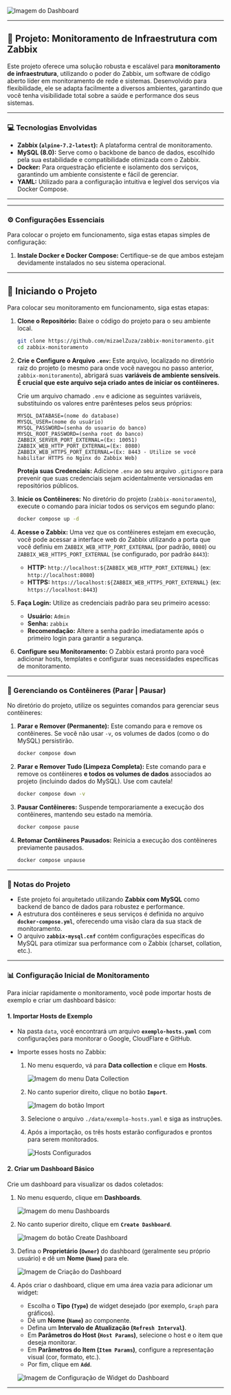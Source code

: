 ![Imagem do Dashboard](./img/dashboard.png)

---

## 🚀 Projeto: Monitoramento de Infraestrutura com Zabbix

Este projeto oferece uma solução robusta e escalável para **monitoramento de infraestrutura**, utilizando o poder do Zabbix, um software de código aberto líder em monitoramento de rede e sistemas. Desenvolvido para flexibilidade, ele se adapta facilmente a diversos ambientes, garantindo que você tenha visibilidade total sobre a saúde e performance dos seus sistemas.

---

### 💻 Tecnologias Envolvidas

* **Zabbix (`alpine-7.2-latest`):** A plataforma central de monitoramento. 
* **MySQL (8.0):** Serve como o backbone de banco de dados, escolhido pela sua estabilidade e compatibilidade otimizada com o Zabbix.
* **Docker:** Para orquestração eficiente e isolamento dos serviços, garantindo um ambiente consistente e fácil de gerenciar.
* **YAML:** Utilizado para a configuração intuitiva e legível dos serviços via Docker Compose.

---

---

### ⚙️ Configurações Essenciais

Para colocar o projeto em funcionamento, siga estas etapas simples de configuração:

1.  **Instale Docker e Docker Compose:** Certifique-se de que ambos estejam devidamente instalados no seu sistema operacional.

---

## 🚀 Iniciando o Projeto

Para colocar seu monitoramento em funcionamento, siga estas etapas:

1.  **Clone o Repositório:** Baixe o código do projeto para o seu ambiente local.
    ```bash
    git clone https://github.com/mizaelZuza/zabbix-monitoramento.git
    cd zabbix-monitoramento
    ```

2.  **Crie e Configure o Arquivo `.env`:** Este arquivo, localizado no diretório raiz do projeto (o mesmo para onde você navegou no passo anterior, `zabbix-monitoramento`), abrigará suas **variáveis de ambiente sensíveis**. **É crucial que este arquivo seja criado antes de iniciar os contêineres.**

    Crie um arquivo chamado `.env` e adicione as seguintes variáveis, substituindo os valores entre parênteses pelos seus próprios:
    ```
    MYSQL_DATABASE=(nome do database)
    MYSQL_USER=(nome do usuário)
    MYSQL_PASSWORD=(senha do usuario do banco)
    MYSQL_ROOT_PASSWORD=(senha root do banco)
    ZABBIX_SERVER_PORT_EXTERNAL=(Ex: 10051)
    ZABBIX_WEB_HTTP_PORT_EXTERNAL=(Ex: 8080)
    ZABBIX_WEB_HTTPS_PORT_EXTERNAL=(Ex: 8443 - Utilize se você habilitar HTTPS no Nginx do Zabbix Web)
    ```
    **Proteja suas Credenciais:** Adicione `.env` ao seu arquivo `.gitignore` para prevenir que suas credenciais sejam acidentalmente versionadas em repositórios públicos.

3.  **Inicie os Contêineres:** No diretório do projeto (`zabbix-monitoramento`), execute o comando para iniciar todos os serviços em segundo plano:
    ```bash
    docker compose up -d
    ```

4.  **Acesse o Zabbix:** Uma vez que os contêineres estejam em execução, você pode acessar a interface web do Zabbix utilizando a porta que você definiu em `ZABBIX_WEB_HTTP_PORT_EXTERNAL` (por padrão, `8080`) ou `ZABBIX_WEB_HTTPS_PORT_EXTERNAL` (se configurado, por padrão `8443`):
    * **HTTP:** `http://localhost:${ZABBIX_WEB_HTTP_PORT_EXTERNAL}` (ex: `http://localhost:8080`)
    * **HTTPS:** `https://localhost:${ZABBIX_WEB_HTTPS_PORT_EXTERNAL}` (ex: `https://localhost:8443`)

5.  **Faça Login:** Utilize as credenciais padrão para seu primeiro acesso:
    * **Usuário:** `Admin`
    * **Senha:** `zabbix`
    * **Recomendação:** Altere a senha padrão imediatamente após o primeiro login para garantir a segurança.

6.  **Configure seu Monitoramento:** O Zabbix estará pronto para você adicionar hosts, templates e configurar suas necessidades específicas de monitoramento.

---

### 🚀 Gerenciando os Contêineres (Parar | Pausar)

No diretório do projeto, utilize os seguintes comandos para gerenciar seus contêineres:

1.  **Parar e Remover (Permanente):** Este comando para e remove os contêineres. Se você não usar `-v`, os volumes de dados (como o do MySQL) persistirão.
    ```bash
    docker compose down
    ```
2.  **Parar e Remover Tudo (Limpeza Completa):** Este comando para e remove os contêineres **e todos os volumes de dados** associados ao projeto (incluindo dados do MySQL). Use com cautela!
    ```bash
    docker compose down -v
    ```
3.  **Pausar Contêineres:** Suspende temporariamente a execução dos contêineres, mantendo seu estado na memória.
    ```bash
    docker compose pause
    ```
4.  **Retomar Contêineres Pausados:** Reinicia a execução dos contêineres previamente pausados.
    ```bash
    docker compose unpause
    ```

---

### 📝 Notas do Projeto

* Este projeto foi arquitetado utilizando **Zabbix com MySQL** como backend de banco de dados para robustez e performance.
* A estrutura dos contêineres e seus serviços é definida no arquivo **`docker-compose.yml`**, oferecendo uma visão clara da sua stack de monitoramento.
* O arquivo **`zabbix-mysql.cnf`** contém configurações específicas do MySQL para otimizar sua performance com o Zabbix (charset, collation, etc.).

---

### 📊 Configuração Inicial de Monitoramento

Para iniciar rapidamente o monitoramento, você pode importar hosts de exemplo e criar um dashboard básico:

#### 1. Importar Hosts de Exemplo

* Na pasta `data`, você encontrará um arquivo **`exemplo-hosts.yaml`** com configurações para monitorar o Google, CloudFlare e GitHub.
* Importe esses hosts no Zabbix:

    1.  No menu esquerdo, vá para **Data collection** e clique em **Hosts**.

        ![Imagem do menu Data Collection](./img/image.png)
        
    2.  No canto superior direito, clique no botão **`Import`**.

        ![Imagem do botão Import](./img/image2.png)

    3.  Selecione o arquivo `./data/exemplo-hosts.yaml` e siga as instruções.
    4.  Após a importação, os três hosts estarão configurados e prontos para serem monitorados.

        ![Hosts Configurados](./img/image3.png)

#### 2. Criar um Dashboard Básico

Crie um dashboard para visualizar os dados coletados:

1.  No menu esquerdo, clique em **Dashboards**.

    ![Imagem do menu Dashboards](./img/image4.png)

2.  No canto superior direito, clique em **`Create Dashboard`**.

    ![Imagem do botão Create Dashboard](./img/image5.png)

3.  Defina o **Proprietário (`Owner`)** do dashboard (geralmente seu próprio usuário) e dê um **Nome (`Name`)** para ele.

    ![Imagem de Criação do Dashboard](./img/image6.png)

4.  Após criar o dashboard, clique em uma área vazia para adicionar um widget:
    * Escolha o **Tipo (`Type`)** de widget desejado (por exemplo, `Graph` para gráficos).
    * Dê um **Nome (`Name`)** ao componente.
    * Defina um **Intervalo de Atualização (`Refresh Interval`)**.
    * Em **Parâmetros do Host (`Host Params`)**, selecione o host e o item que deseja monitorar.
    * Em **Parâmetros do Item (`Item Params`)**, configure a representação visual (cor, formato, etc.).
    * Por fim, clique em **`Add`**.

    ![Imagem de Configuração de Widget do Dashboard](./img/image7.png)

---